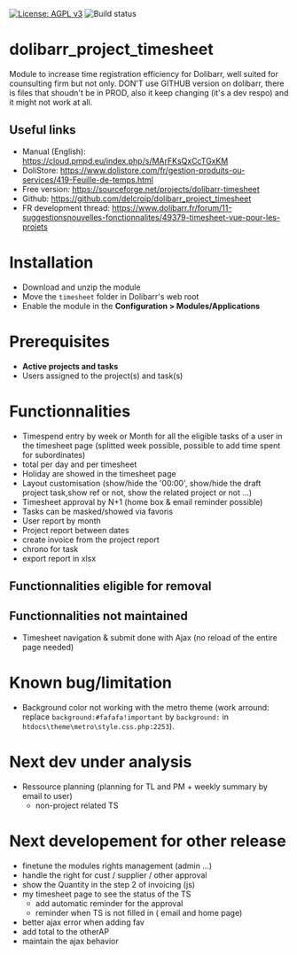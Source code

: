 
[uri_license]: http://www.gnu.org/licenses/agpl.html
[uri_license_image]: https://img.shields.io/badge/License-AGPL%20v3-blue.svg

[![License: AGPL v3][uri_license_image]][uri_license]
![Build status](https://travis-ci.org/delcroip/dolibarr_project_timesheet.svg?branch=master)
# dolibarr_project_timesheet
Module to increase time registration efficiency for Dolibarr, well suited for counsulting firm but not only.
DON'T use GITHUB version on dolibarr, there is files that shoudn't be in PROD, also it keep changing (it's a dev respo) and it might not work at all.

## Useful links
* Manual (English): https://cloud.pmpd.eu/index.php/s/MArFKsQxCcTGxKM
* DoliStore: https://www.dolistore.com/fr/gestion-produits-ou-services/419-Feuille-de-temps.html
* Free version: https://sourceforge.net/projects/dolibarr-timesheet
* Github: https://github.com/delcroip/dolibarr_project_timesheet
* FR development thread: https://www.dolibarr.fr/forum/11-suggestionsnouvelles-fonctionnalites/49379-timesheet-vue-pour-les-projets

# Installation
* Download and unzip the module
* Move the `timesheet` folder in Dolibarr's web root
* Enable the module in the **Configuration > Modules/Applications**

# Prerequisites
* **Active projects and tasks**
* Users assigned to the project(s) and task(s)

# Functionnalities
 - Timespend entry by week or Month for all the eligible tasks of a user in the timesheet page (splitted week possible, possible to add time spent for subordinates)
 - total per day and per timesheet
 - Holiday are showed in the timesheet page
 - Layout customisation (show/hide the '00:00', show/hide the draft project task,show ref or not, show the related project or not ...)
 - Timesheet approval by N+1 (home box & email reminder possible)
 - Tasks can be masked/showed via favoris
 - User report by month
 - Project report between dates
 - create invoice from the project report
 - chrono for task
 - export report in xlsx

## Functionnalities eligible for removal

## Functionnalities not maintained
 - Timesheet navigation & submit done with Ajax (no reload of the entire page needed)

# Known bug/limitation
- Background color not working with the metro theme (work arround: replace `background:#fafafa!important` by `background:` in `htdocs\theme\metro\style.css.php:2253`).

# Next dev under analysis
- Ressource planning  (planning for TL and PM + weekly summary by email to user)
    - non-project related TS


# Next developement for other release
- finetune the modules rights management (admin ...)
- handle the right for cust /  supplier / other approval
- show the Quantity in the step 2 of invoicing (js)
- my timesheet page to see the status of the TS
    - add automatic reminder for the approval
    - reminder when TS is not filled in ( email and home page)
- better ajax error when adding fav
- add total to the otherAP
- maintain the ajax behavior
